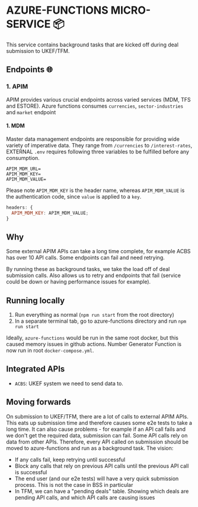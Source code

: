 # AZURE-FUNCTIONS MICRO-SERVICE 📦️

This service contains background tasks that are kicked off during deal
submission to UKEF/TFM.

## Endpoints 🌐

### 1. APIM

APIM provides various crucial endpoints across varied services (MDM, TFS and
ESTORE). Azure functions consumes `currencies`, `sector-industries` and
`market` endpoint

#### 1. MDM

Master data management endpoints are responsible for providing wide variety of
imperative data. They range from `/currencies` to `/interest-rates`, EXTERNAL
`.env` requires following three variables to be fulfilled before any
consumption.

```shell
APIM_MDM_URL=
APIM_MDM_KEY=
APIM_MDM_VALUE=
```

Please note `APIM_MDM_KEY` is the header name, whereas `APIM_MDM_VALUE` is the
authentication code, since `value` is applied to a `key`.

```javascript
headers: {
  APIM_MDM_KEY: APIM_MDM_VALUE;
}
```

## Why

Some external APIM APIs can take a long time complete, for example ACBS has
over 10 API calls. Some endpoints can fail and need retrying.

By running these as background tasks, we take the load off of deal submission
calls. Also allows us to retry and endpoints that fail (service could be down
or having performance issues for example).

## Running locally

1. Run everything as normal (`npm run start` from the root directory)
2. In a separate terminal tab, go to azure-functions directory and run
   `npm run start`

Ideally, `azure-functions` would be run in the same root docker, but this
caused memory issues in github actions. Number Generator Function is now run in
root `docker-compose.yml`.

## Integrated APIs

- `ACBS`: UKEF system we need to send data to.

## Moving forwards

On submission to UKEF/TFM, there are a lot of calls to external APIM APIs.
This eats up submission time and therefore causes some e2e tests to take a long
time. It can also cause problems - for example if an API call fails and we
don't get the required data, submission can fail. Some API calls rely on data
from other APIs. Therefore, every API called on submission should be moved to
azure-functions and run as a background task. The vision:

- If any calls fail, keep retrying until successful
- Block any calls that rely on previous API calls until the previous API call is
  successful
- The end user (and our e2e tests) will have a very quick submission process.
  This is not the case in BSS in particular
- In TFM, we can have a "pending deals" table. Showing which deals are pending
  API calls, and which API calls are causing issues
